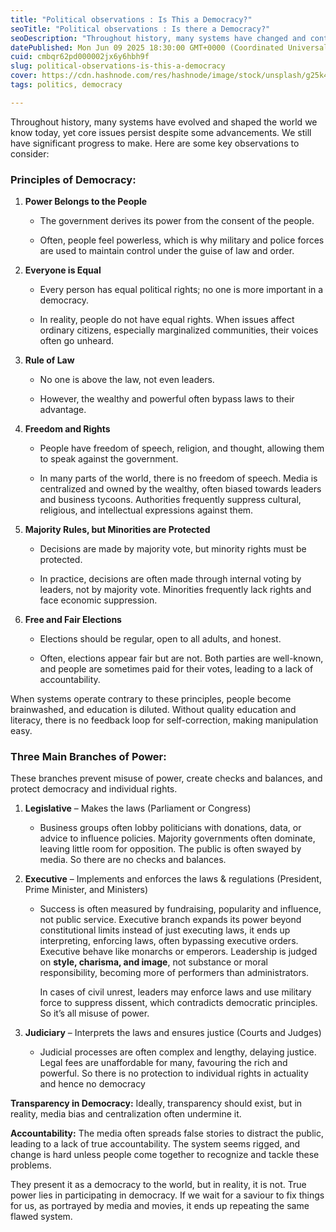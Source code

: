```yaml
---
title: "Political observations : Is This a Democracy?"
seoTitle: "Political observations : Is there a Democracy?"
seoDescription: "Throughout history, many systems have changed and contributed to what we have today is called Democracy. My observations based on it's principles."
datePublished: Mon Jun 09 2025 18:30:00 GMT+0000 (Coordinated Universal Time)
cuid: cmbqr62pd000002jx6y6hbh9f
slug: political-observations-is-this-a-democracy
cover: https://cdn.hashnode.com/res/hashnode/image/stock/unsplash/g25k43O8_wk/upload/36aa825dff36b70471e76207ed71583b.jpeg
tags: politics, democracy

---
```


Throughout history, many systems have evolved and shaped the world we know today, yet core issues persist despite some advancements. We still have significant progress to make. Here are some key observations to consider:

### Principles of Democracy:

1. **Power Belongs to the People**
    
    * The government derives its power from the consent of the people.
        
    * Often, people feel powerless, which is why military and police forces are used to maintain control under the guise of law and order.
        
2. **Everyone is Equal**
    
    * Every person has equal political rights; no one is more important in a democracy.
        
    * In reality, people do not have equal rights. When issues affect ordinary citizens, especially marginalized communities, their voices often go unheard.
        
3. **Rule of Law**
    
    * No one is above the law, not even leaders.
        
    * However, the wealthy and powerful often bypass laws to their advantage.
        
4. **Freedom and Rights**
    
    * People have freedom of speech, religion, and thought, allowing them to speak against the government.
        
    * In many parts of the world, there is no freedom of speech. Media is centralized and owned by the wealthy, often biased towards leaders and business tycoons. Authorities frequently suppress cultural, religious, and intellectual expressions against them.
        
5. **Majority Rules, but Minorities are Protected**
    
    * Decisions are made by majority vote, but minority rights must be protected.
        
    * In practice, decisions are often made through internal voting by leaders, not by majority vote. Minorities frequently lack rights and face economic suppression.
        
6. **Free and Fair Elections**
    
    * Elections should be regular, open to all adults, and honest.
        
    * Often, elections appear fair but are not. Both parties are well-known, and people are sometimes paid for their votes, leading to a lack of accountability.
        

When systems operate contrary to these principles, people become brainwashed, and education is diluted. Without quality education and literacy, there is no feedback loop for self-correction, making manipulation easy.

### Three Main Branches of Power:

These branches prevent misuse of power, create checks and balances, and protect democracy and individual rights.

1. **Legislative** – Makes the laws (Parliament or Congress)
    
    * Business groups often lobby politicians with donations, data, or advice to influence policies. Majority governments often dominate, leaving little room for opposition. The public is often swayed by media. So there are no checks and balances.
        
2. **Executive** – Implements and enforces the laws & regulations (President, Prime Minister, and Ministers)
    
    * Success is often measured by fundraising, popularity and influence, not public service. Executive branch expands its power beyond constitutional limits instead of just executing laws, it ends up interpreting, enforcing laws, often bypassing executive orders. Executive behave like monarchs or emperors. Leadership is judged on **style, charisma, and image**, not substance or moral responsibility, becoming more of performers than administrators.  
          
        In cases of civil unrest, leaders may enforce laws and use military force to suppress dissent, which contradicts democratic principles. So it’s all misuse of power.
        
3. **Judiciary** – Interprets the laws and ensures justice (Courts and Judges)
    
    * Judicial processes are often complex and lengthy, delaying justice. Legal fees are unaffordable for many, favouring the rich and powerful. So there is no protection to individual rights in actuality and hence no democracy
        

**Transparency in Democracy:** Ideally, transparency should exist, but in reality, media bias and centralization often undermine it.

**Accountability:** The media often spreads false stories to distract the public, leading to a lack of true accountability. The system seems rigged, and change is hard unless people come together to recognize and tackle these problems.

They present it as a democracy to the world, but in reality, it is not. True power lies in participating in democracy. If we wait for a saviour to fix things for us, as portrayed by media and movies, it ends up repeating the same flawed system.
